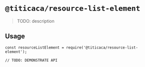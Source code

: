 # `@titicaca/resource-list-element`

> TODO: description

## Usage

```
const resourceListElement = require('@titicaca/resource-list-element');

// TODO: DEMONSTRATE API
```
